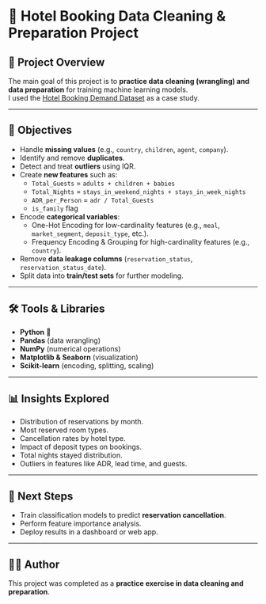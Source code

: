 # 🏨 Hotel Booking Data Cleaning & Preparation Project

## 📌 Project Overview
The main goal of this project is to **practice data cleaning (wrangling) and data preparation** for training machine learning models.  
I  used the [Hotel Booking Demand Dataset](https://www.kaggle.com/datasets/jessemostipak/hotel-booking-demand) as a case study.

---

## 🎯 Objectives
- Handle **missing values** (e.g., `country`, `children`, `agent`, `company`).
- Identify and remove **duplicates**.
- Detect and treat **outliers** using IQR.
- Create **new features** such as:
  - `Total_Guests` = `adults + children + babies`
  - `Total_Nights` = `stays_in_weekend_nights + stays_in_week_nights`
  - `ADR_per_Person` = `adr / Total_Guests`
  - `is_family` flag
- Encode **categorical variables**:
  - One-Hot Encoding for low-cardinality features (e.g., `meal`, `market_segment`, `deposit_type`, etc.).
  - Frequency Encoding & Grouping for high-cardinality features (e.g., `country`).
- Remove **data leakage columns** (`reservation_status`, `reservation_status_date`).
- Split data into **train/test sets** for further modeling.

---

## 🛠️ Tools & Libraries
- **Python** 🐍
- **Pandas** (data wrangling)
- **NumPy** (numerical operations)
- **Matplotlib & Seaborn** (visualization)
- **Scikit-learn** (encoding, splitting, scaling)

---

## 📊 Insights Explored
- Distribution of reservations by month.
- Most reserved room types.
- Cancellation rates by hotel type.
- Impact of deposit types on bookings.
- Total nights stayed distribution.
- Outliers in features like ADR, lead time, and guests.

---

## 🚀 Next Steps
- Train classification models to predict **reservation cancellation**.
- Perform feature importance analysis.
- Deploy results in a dashboard or web app.

---

## 👨‍💻 Author
This project was completed as a **practice exercise in data cleaning and preparation**. 
